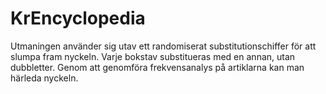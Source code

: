 # KrEncyclopedia
Utmaningen använder sig utav ett randomiserat substitutionschiffer för att slumpa fram nyckeln. Varje bokstav substitueras med en annan, utan dubbletter. Genom att genomföra frekvensanalys på artiklarna kan man härleda nyckeln. <br>

